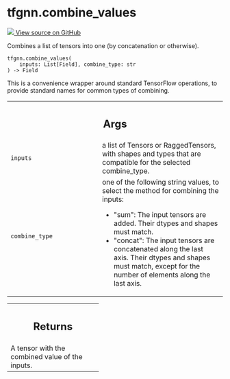 # tfgnn.combine_values

<!-- Insert buttons and diff -->

<a target="_blank" href="https://github.com/tensorflow/gnn/tree/master/tensorflow_gnn/graph/graph_tensor_ops.py#L344-L378">
<img src="https://www.tensorflow.org/images/GitHub-Mark-32px.png" /> View source
on GitHub </a>

Combines a list of tensors into one (by concatenation or otherwise).

<pre class="devsite-click-to-copy prettyprint lang-py tfo-signature-link">
<code>tfgnn.combine_values(
    inputs: List[Field], combine_type: str
) -> Field
</code></pre>

<!-- Placeholder for "Used in" -->

This is a convenience wrapper around standard TensorFlow operations, to provide
standard names for common types of combining.

<!-- Tabular view -->

 <table class="responsive fixed orange">
<colgroup><col width="214px"><col></colgroup>
<tr><th colspan="2"><h2 class="add-link">Args</h2></th></tr>

<tr> <td> <code>inputs</code><a id="inputs"></a> </td> <td> a list of Tensors or
RaggedTensors, with shapes and types that are compatible for the selected
combine_type. </td> </tr><tr> <td>
<code>combine_type</code><a id="combine_type"></a> </td> <td> one of the
following string values, to select the method for combining the inputs:

*   "sum": The input tensors are added. Their dtypes and shapes must match.
*   "concat": The input tensors are concatenated along the last axis.
    Their dtypes and shapes must match, except for the number of elements
    along the last axis.
    </td>
    </tr>
    </table>

<!-- Tabular view -->

 <table class="responsive fixed orange">
<colgroup><col width="214px"><col></colgroup>
<tr><th colspan="2"><h2 class="add-link">Returns</h2></th></tr>
<tr class="alt">
<td colspan="2">
A tensor with the combined value of the inputs.
</td>
</tr>

</table>
